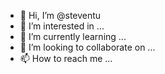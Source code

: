 - 👋 Hi, I’m @steventu
- 👀 I’m interested in ...
- 🌱 I’m currently learning ...
- 💞️ I’m looking to collaborate on ...
- 📫 How to reach me ...

<!---
steventu/steventu is a ✨ special ✨ repository because its `README.md` (this file) appears on your GitHub profile.
You can click the Preview link to take a look at your changes.
--->
